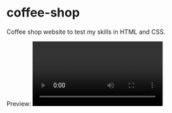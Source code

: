 # coffee-shop
Coffee shop website to test my skills in HTML and CSS.

Preview:
<video src="img/video-preview.mp4"></video>
